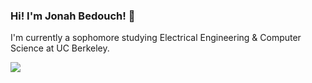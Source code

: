 ### Hi! I'm Jonah Bedouch! 👋
I'm currently a sophomore studying Electrical Engineering & Computer Science at UC Berkeley.

<picture>
  <source
    srcset="https://github-readme-stats.vercel.app/api?username=jonahbedouch&show_icons=true&&hide_rank=true&theme=github_dark"
    media="(prefers-color-scheme: dark)"
  />
  <source
    srcset="https://github-readme-stats.vercel.app/api?username=jonahbedouch&show_icons=true&hide_rank=true"
    media="(prefers-color-scheme: light), (prefers-color-scheme: no-preference)"
  />
  <img src="https://github-readme-stats.vercel.app/api?username=jonahbedouch&show_icons=true&hide_rank=true" />
</picture>
